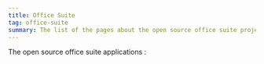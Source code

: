 ```yaml
---
title: Office Suite
tag: office-suite
summary: The list of the pages about the open source office suite projects.
---
```


The open source office suite applications :